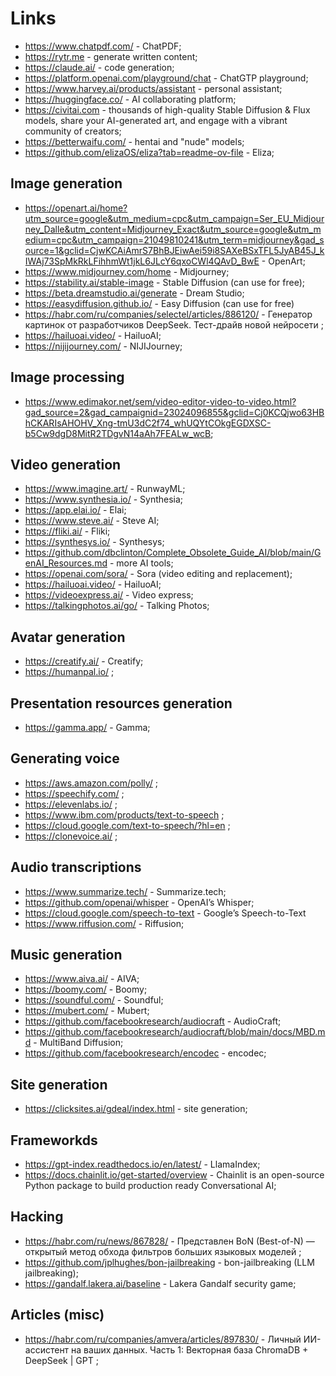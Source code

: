 # Links

- https://www.chatpdf.com/ - ChatPDF;
- https://rytr.me - generate written content;
- https://claude.ai/ - code generation;
- https://platform.openai.com/playground/chat - ChatGTP playground;
- https://www.harvey.ai/products/assistant - personal assistant;
- https://huggingface.co/ - AI collaborating platform;
- https://civitai.com - thousands of high-quality Stable Diffusion & Flux models, share your AI-generated art, and engage with a vibrant community of creators;
- https://betterwaifu.com/ - hentai and "nude" models;
- https://github.com/elizaOS/eliza?tab=readme-ov-file - Eliza;

## Image generation

- https://openart.ai/home?utm_source=google&utm_medium=cpc&utm_campaign=Ser_EU_Midjourney_Dalle&utm_content=Midjourney_Exact&utm_source=google&utm_medium=cpc&utm_campaign=21049810241&utm_term=midjourney&gad_source=1&gclid=CjwKCAiAmrS7BhBJEiwAei59i8SAXeBSxTFL5JyAB45J_kIWAj73SpMkRkLFihhmWt1jkL6JLcY6qxoCWl4QAvD_BwE - OpenArt;
- https://www.midjourney.com/home - Midjourney;
- https://stability.ai/stable-image - Stable Diffusion (can use for free);
- https://beta.dreamstudio.ai/generate - Dream Studio;
- https://easydiffusion.github.io/ - Easy Diffusion (can use for free)
- https://habr.com/ru/companies/selectel/articles/886120/ - Генератор картинок от разработчиков DeepSeek. Тест-драйв новой нейросети ;
- https://hailuoai.video/ - HailuoAI;
- https://nijijourney.com/ - NIJIJourney;

## Image processing

- https://www.edimakor.net/sem/video-editor-video-to-video.html?gad_source=2&gad_campaignid=23024096855&gclid=Cj0KCQjwo63HBhCKARIsAHOHV_Xng-tmU3dC2f74_whUQYtCOkgEGDXSC-b5Cw9dgD8MitR2TDgvN14aAh7FEALw_wcB;

## Video generation

- https://www.imagine.art/ - RunwayML;
- https://www.synthesia.io/ - Synthesia;
- https://app.elai.io/ - Elai;
- https://www.steve.ai/ - Steve AI;
- https://fliki.ai/ - Fliki;
- https://synthesys.io/ - Synthesys;
- https://github.com/dbclinton/Complete_Obsolete_Guide_AI/blob/main/GenAI_Resources.md - more AI tools;
- https://openai.com/sora/ - Sora (video editing and replacement);
- https://hailuoai.video/ - HailuoAI;
- https://videoexpress.ai/ - Video express;
- https://talkingphotos.ai/go/ - Talking Photos;

## Avatar generation

- https://creatify.ai/ - Creatify;
- https://humanpal.io/ ;

## Presentation resources generation

- https://gamma.app/ - Gamma;

## Generating voice

- https://aws.amazon.com/polly/ ;
- https://speechify.com/ ;
- https://elevenlabs.io/ ;
- https://www.ibm.com/products/text-to-speech ;
- https://cloud.google.com/text-to-speech/?hl=en ;
- https://clonevoice.ai/ ;

## Audio transcriptions

- https://www.summarize.tech/ - Summarize.tech;
- https://github.com/openai/whisper - OpenAI’s Whisper;
- https://cloud.google.com/speech-to-text -  Google’s Speech-to-Text
- https://www.riffusion.com/ - Riffusion;

## Music generation

- https://www.aiva.ai/ - AIVA;
- https://boomy.com/ - Boomy;
- https://soundful.com/ - Soundful;
- https://mubert.com/ - Mubert;
- https://github.com/facebookresearch/audiocraft - AudioCraft;
- https://github.com/facebookresearch/audiocraft/blob/main/docs/MBD.md - MultiBand Diffusion;
- https://github.com/facebookresearch/encodec - encodec;

## Site generation

- https://clicksites.ai/gdeal/index.html - site generation;

## Frameworkds

- https://gpt-index.readthedocs.io/en/latest/ - LlamaIndex;
- https://docs.chainlit.io/get-started/overview - Chainlit is an open-source Python package to build production ready Conversational AI;

## Hacking

- https://habr.com/ru/news/867828/ - Представлен BoN (Best-of-N) — открытый метод обхода фильтров больших языковых моделей ;
- https://github.com/jplhughes/bon-jailbreaking - bon-jailbreaking (LLM jailbreaking);
- https://gandalf.lakera.ai/baseline - Lakera Gandalf security game;

## Articles (misc)

- https://habr.com/ru/companies/amvera/articles/897830/ - Личный ИИ-ассистент на ваших данных. Часть 1: Векторная база ChromaDB + DeepSeek | GPT ;